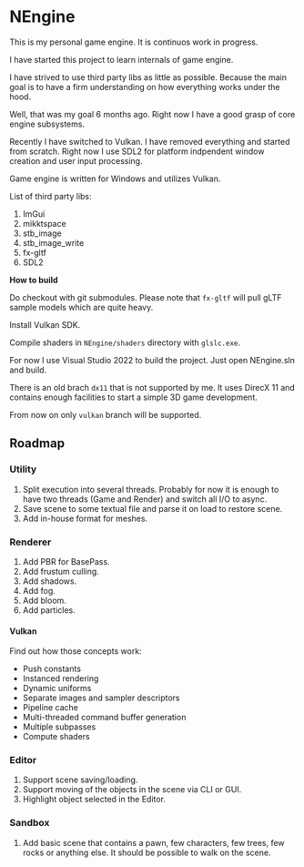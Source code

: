 # NEngine

This is my personal game engine. It is continuos work in progress.

I have started this project to learn internals of game engine.

I have strived to use third party libs as little as possible. Because the 
main goal is to have a firm understanding on how everything works under the hood.

Well, that was my goal 6 months ago. Right now I have a good grasp of core engine subsystems.

Recently I have switched to Vulkan. I have removed everything and started from scratch.
Right now I use SDL2 for platform indpendent window creation and user input processing.

Game engine is written for Windows and utilizes Vulkan.

List of third party libs:
1. ImGui
3. mikktspace
4. stb_image
5. stb_image_write
6. fx-gltf
7. SDL2

**How to build**

Do checkout with git submodules. Please note that `fx-gltf` will pull gLTF sample models which are quite heavy.

Install Vulkan SDK.

Compile shaders in `NEngine/shaders` directory with `glslc.exe`.

For now I use Visual Studio 2022 to build the project. Just open NEngine.sln and build. 

There is an old brach `dx11` that is not supported by me. It uses DirecX 11 and contains
enough facilities to start a simple 3D game development.

From now on only `vulkan` branch will be supported.

## Roadmap

### Utility
1. Split execution into several threads. Probably for now it is enough to have two threads (Game and Render) and switch all I/O to async.
2. Save scene to some textual file and parse it on load to restore scene.
3. Add in-house format for meshes.

### Renderer
1. Add PBR for BasePass.
2. Add frustum culling.
3. Add shadows.
4. Add fog.
5. Add bloom.
6. Add particles.

#### Vulkan
Find out how those concepts work:
* Push constants
* Instanced rendering
* Dynamic uniforms
* Separate images and sampler descriptors
* Pipeline cache
* Multi-threaded command buffer generation
* Multiple subpasses
* Compute shaders

### Editor
1. Support scene saving/loading.
2. Support moving of the objects in the scene via CLI or GUI.
3. Highlight object selected in the Editor.

### Sandbox
1. Add basic scene that contains a pawn, few characters, few trees, few rocks or anything else. It should be possible to walk on the scene.